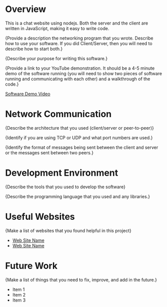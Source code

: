 # Overview

This is a chat website using nodejs. Both the server and the client are written in JavaScript, making it easy to write code.

{Provide a description the networking program that you wrote. Describe how to use your software.  If you did Client/Server, then you will need to describe how to start both.}

{Describe your purpose for writing this software.}

{Provide a link to your YouTube demonstration.  It should be a 4-5 minute demo of the software running (you will need to show two pieces of software running and communicating with each other) and a walkthrough of the code.}

[Software Demo Video](http://youtube.link.goes.here)

# Network Communication

{Describe the architecture that you used (client/server or peer-to-peer)}

{Identify if you are using TCP or UDP and what port numbers are used.}

{Identify the format of messages being sent between the client and server or the messages sent between two peers.}

# Development Environment

{Describe the tools that you used to develop the software}

{Describe the programming language that you used and any libraries.}

# Useful Websites

{Make a list of websites that you found helpful in this project}
* [Web Site Name](http://url.link.goes.here)
* [Web Site Name](http://url.link.goes.here)

# Future Work

{Make a list of things that you need to fix, improve, and add in the future.}
* Item 1
* Item 2
* Item 3
